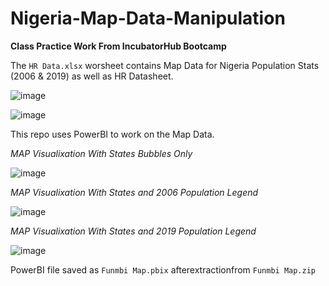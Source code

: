 # Nigeria-Map-Data-Manipulation
**Class Practice Work From IncubatorHub Bootcamp**

The `HR Data.xlsx` worsheet contains Map Data for Nigeria Population Stats (2006 & 2019) as well as HR Datasheet.

![image](https://github.com/user-attachments/assets/b19c25b0-4cc5-48aa-84aa-5f9d1879b7f3)

![image](https://github.com/user-attachments/assets/7479cc7b-51bd-4b27-b875-9dab9e42af70)


This repo uses PowerBI to work on the Map Data. 

*MAP Visualixation With States Bubbles Only*

![image](https://github.com/user-attachments/assets/806aa8cb-688a-43c2-8aaa-b6bcf8ef7277)

*MAP Visualixation With States and 2006 Population Legend*

![image](https://github.com/user-attachments/assets/0c1639ea-1db9-4049-9274-f45ee99effc1)


*MAP Visualixation With States and 2019 Population Legend*

![image](https://github.com/user-attachments/assets/570c6894-7056-43d0-aed8-0fb1e496d08c)

PowerBI file saved as `Funmbi Map.pbix` afterextractionfrom `Funmbi Map.zip`





